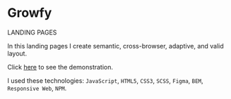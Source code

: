 # Growfy

LANDING PAGES

In this landing pages I create semantic, cross-browser, adaptive, and valid layout.

Click [here](https://yaroslav-radchuk.github.io/growfy-site/) to see the demonstration.

I used these technologies: `JavaScript`, `HTML5`, `CSS3`, `SCSS`, `Figma`, `BEM`, `Responsive Web`, `NPM`.

